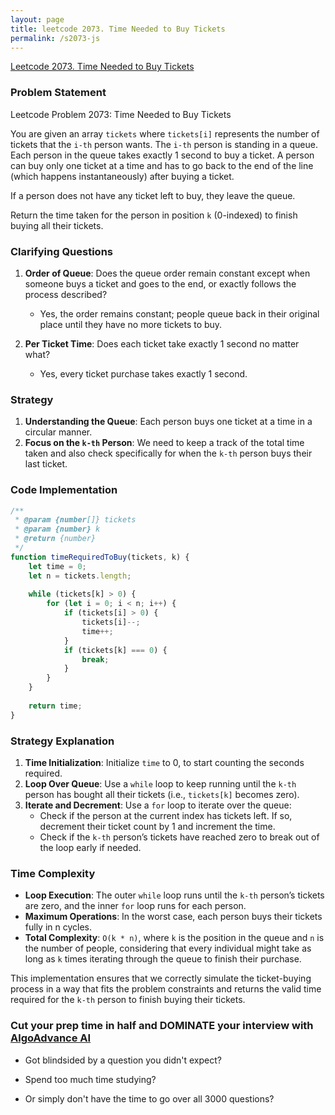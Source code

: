 ```yaml
---
layout: page
title: leetcode 2073. Time Needed to Buy Tickets
permalink: /s2073-js
---
```

[Leetcode 2073. Time Needed to Buy Tickets](https://algoadvance.github.io/algoadvance/l2073)
### Problem Statement

Leetcode Problem 2073: Time Needed to Buy Tickets

You are given an array `tickets` where `tickets[i]` represents the number of tickets that the `i-th` person wants. The `i-th` person is standing in a queue. Each person in the queue takes exactly 1 second to buy a ticket. A person can buy only one ticket at a time and has to go back to the end of the line (which happens instantaneously) after buying a ticket.

If a person does not have any ticket left to buy, they leave the queue.

Return the time taken for the person in position `k` (0-indexed) to finish buying all their tickets.

### Clarifying Questions

1. **Order of Queue**: Does the queue order remain constant except when someone buys a ticket and goes to the end, or exactly follows the process described?
    - Yes, the order remains constant; people queue back in their original place until they have no more tickets to buy.
    
2. **Per Ticket Time**: Does each ticket take exactly 1 second no matter what?
    - Yes, every ticket purchase takes exactly 1 second.

### Strategy

1. **Understanding the Queue**: Each person buys one ticket at a time in a circular manner.
2. **Focus on the `k-th` Person**: We need to keep a track of the total time taken and also check specifically for when the `k-th` person buys their last ticket.

### Code Implementation

```javascript
/**
 * @param {number[]} tickets
 * @param {number} k 
 * @return {number}
 */
function timeRequiredToBuy(tickets, k) {
    let time = 0;
    let n = tickets.length;
    
    while (tickets[k] > 0) {
        for (let i = 0; i < n; i++) {
            if (tickets[i] > 0) {
                tickets[i]--;
                time++;
            }
            if (tickets[k] === 0) {
                break;
            }
        }
    }
    
    return time;
}
```

### Strategy Explanation

1. **Time Initialization**: Initialize `time` to 0, to start counting the seconds required.
2. **Loop Over Queue**: Use a `while` loop to keep running until the `k-th` person has bought all their tickets (i.e., `tickets[k]` becomes zero).
3. **Iterate and Decrement**: Use a `for` loop to iterate over the queue:
   - Check if the person at the current index has tickets left. If so, decrement their ticket count by 1 and increment the time.
   - Check if the `k-th` person’s tickets have reached zero to break out of the loop early if needed.

### Time Complexity

- **Loop Execution**: The outer `while` loop runs until the `k-th` person’s tickets are zero, and the inner `for` loop runs for each person.
- **Maximum Operations**: In the worst case, each person buys their tickets fully in n cycles.
- **Total Complexity**: `O(k * n)`, where `k` is the position in the queue and `n` is the number of people, considering that every individual might take as long as `k` times iterating through the queue to finish their purchase.

This implementation ensures that we correctly simulate the ticket-buying process in a way that fits the problem constraints and returns the valid time required for the `k-th` person to finish buying their tickets.


### Cut your prep time in half and DOMINATE your interview with [AlgoAdvance AI](https://algoAdvance.com)

- Got blindsided by a question you didn't expect?

- Spend too much time studying?

- Or simply don't have the time to go over all 3000 questions?

